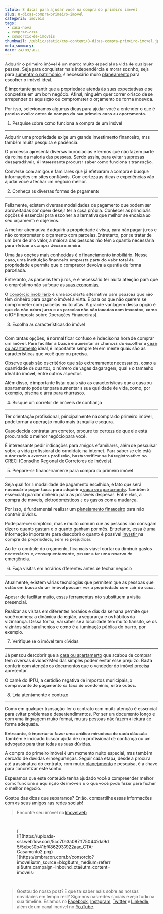 ```yaml
---
titulo: 8 dicas para ajudar você na compra do primeiro imóvel
slug: 8-dicas-compra-primeiro-imovel
categoria: imoveis
tags:
 - casa-nova
 - comprar-casa
 - consorcio-de-imoveis
thumbnail: /public/static/cms-content/8-dicas-compra-primeiro-imovel.jpg
meta_summary: 
date: 24/09/2021
---
```

Adquirir o primeiro imóvel é um marco muito especial na vida de qualquer pessoa. Seja para conquistar mais independência e morar sozinho, seja para [aumentar o patrimônio](https://www.embracon.com.br/blog/e-possivel-aumentar-o-patrimonio-saiba-aqui), é necessário muito [planejamento](https://www.embracon.com.br/blog/planejamento-financeiro-um-guia-para-as-financas-nao-sairem-de-controle) para escolher o imóvel ideal.

É importante garantir que a propriedade atenda às suas expectativas e se concretize em um bom negócio. Afinal, ninguém quer correr o risco de se arrepender da aquisição ou comprometer o orçamento de forma indevida.

Por isso, selecionamos algumas dicas para ajudar você a entender o que é preciso avaliar antes da compra da sua primeira casa ou apartamento.

1. Pesquise sobre como funciona a compra de um imóvel
-----------------------------------------------------

Adquirir uma propriedade exige um grande investimento financeiro, mas também muita pesquisa e paciência.

O processo apresenta diversas burocracias e termos que não fazem parte da rotina da maioria das pessoas. Sendo assim, para evitar surpresas desagradáveis, é interessante procurar saber como funciona a transação.

Converse com amigos e familiares que já efetuaram a compra e busque informações em sites confiáveis. Com certeza as dicas e experiências vão ajudar você a fechar um negócio melhor.

2. Conheça as diversas formas de pagamento
------------------------------------------

Felizmente, existem diversas modalidades de pagamento que podem ser aproveitadas por quem deseja ter a [casa própria](https://www.embracon.com.br/consorcio-de-imoveis). Conhecer as principais opções é essencial para escolher a alternativa que melhor se encaixa ao seu orçamento e objetivos.

A melhor alternativa é adquirir a propriedade à vista, para não pagar juros e não comprometer o orçamento com parcelas. Entretanto, por se tratar de um bem de alto valor, a maioria das pessoas não têm a quantia necessária para efetuar a compra dessa maneira.

Uma das opções mais conhecidas é o financiamento imobiliário. Nesse caso, uma instituição financeira empresta parte do valor total da propriedade e permite que o comprador devolva a quantia de forma parcelada.

Entretanto, as parcelas têm juros, e é necessário ter muita atenção para que o empréstimo não sufoque as [suas economias](https://www.embracon.com.br/blog/afinal-quais-sao-as-diferencas-entre-poupar-economizar-e-investir).

O [consórcio imobiliário](https://www.embracon.com.br/consorcio-de-imoveis) é uma excelente alternativa para pessoas que não têm dinheiro para pagar o imóvel à vista. E para os que não querem se comprometer com parcelas muito altas. A grande vantagem dessa opção é que ela não cobra juros e as parcelas não são taxadas com impostos, como o IOF (Imposto sobre Operações Financeiras).

3. Escolha as características do imóvel
---------------------------------------

Com tantas opções, é normal ficar confuso e indeciso na hora de comprar um imóvel. Para facilitar a busca e aumentar as chances de escolher a [casa ou apartamento](https://www.embracon.com.br/consorcio-de-imoveis) ideal, é importante sempre ter em mente quais são as características que você quer ou precisa.

Observe quais são os critérios que são extremamente necessários, como a quantidade de quartos, o número de vagas da garagem, qual é o tamanho ideal do imóvel, entre outros aspectos.

Além disso, é importante listar quais são as características que a casa ou apartamento pode ter para aumentar a sua qualidade de vida, como, por exemplo, piscina e área para churrasco.

4. Busque um corretor de imóveis de confiança
---------------------------------------------

Ter orientação profissional, principalmente na compra do primeiro imóvel, pode tornar a operação muito mais tranquila e segura.

Caso decida contratar um corretor, procure ter certeza de que ele está procurando o melhor negócio para você.

É interessante pedir indicações para amigos e familiares, além de pesquisar sobre a vida profissional do candidato na internet. Para saber se ele está autorizado a exercer a profissão, basta verificar se há registro ativo no CRECI (Conselho Regional de Corretores de Imóveis).

5. Prepare-se financeiramente para compra do primeiro imóvel
------------------------------------------------------------

Seja qual for a modalidade de pagamento escolhida, é fato que será necessário pagar taxas para adquirir a[ casa ou apartamento](https://www.embracon.com.br/consorcio-de-imoveis). Também é essencial guardar dinheiro para as possíveis despesas. Entre elas, a compra de móveis, eletrodomésticos e os gastos com a mudança.

Por isso, é fundamental realizar um [planejamento financeiro](https://www.embracon.com.br/blog/planejamento-financeiro-um-guia-para-as-financas-nao-sairem-de-controle) para não contrair dívidas.

Pode parecer simplório, mas é muito comum que as pessoas não consigam dizer o quanto gastam e o quanto ganham por mês. Entretanto, essa é uma informação importante para descobrir o quanto é possível [investir ](https://www.embracon.com.br/blog/conheca-4-opcoes-para-quem-quer-comecar-a-investir)na compra da propriedade, sem se prejudicar.

Ao ter o controle do orçamento, fica mais viável cortar ou diminuir gastos necessários e, consequentemente, passar a ter uma reserva de emergência.

6. Faça visitas em horários diferentes antes de fechar negócio
--------------------------------------------------------------

Atualmente, existem várias tecnologias que permitem que as pessoas que estão em busca de um imóvel possam ver a propriedade sem sair de casa.

Apesar de facilitar muito, essas ferramentas não substituem a visita presencial.

Realizar as visitas em diferentes horários e dias da semana permite que você conheça a dinâmica da região, a segurança e os hábitos da vizinhança. Dessa forma, vai saber se a localidade tem muito trânsito, se os vizinhos são barulhentos e como é a iluminação pública do bairro, por exemplo.

7. Verifique se o imóvel tem dívidas
------------------------------------

Já pensou descobrir que a [casa ou apartamento](https://www.embracon.com.br/consorcio-de-imoveis) que acabou de comprar tem diversas dívidas? Medidas simples podem evitar esse prejuízo. Basta conferir com atenção os documentos que o vendedor do imóvel precisa apresentar.

O carnê do IPTU, a certidão negativa de impostos municipais, o comprovante de pagamento da taxa de condomínio, entre outros.

8. Leia atentamente o contrato
------------------------------

Como em qualquer transação, ler o contrato com muita atenção é essencial para evitar problemas e desentendimentos. Por ser um documento longo e com uma linguagem muito formal, muitas pessoas não fazem a leitura de forma adequada.

Entretanto, é importante fazer uma análise minuciosa de cada cláusula. Também é indicado buscar ajuda de um profissional de confiança ou um advogado para tirar todas as suas dúvidas.

A compra do primeiro imóvel é um momento muito especial, mas também cercado de dúvidas e inseguranças. Seguir cada etapa, desde a procura até a assinatura do contrato, com muito[ planejamento](https://www.embracon.com.br/blog/planejamento-financeiro-um-guia-para-as-financas-nao-sairem-de-controle) e pesquisa, é a chave para concretizar este sonho.

Esperamos que este conteúdo tenha ajudado você a compreender melhor como funciona a aquisição de imóveis e o que você pode fazer para fechar o melhor negócio.

Gostou das dicas que separamos? Então, compartilhe essas informações com os seus amigos nas redes sociais!

> Encontre seu imóvel no [Imovelweb](https://www.imovelweb.com.br/?utm_source=blog&utm_medium=brand&utm_campaign=embracondois)

‍

<figure class="w-richtext-figure-type-image w-richtext-align-center" style="max-width:310px">[<div>![](https://uploads-ssl.webflow.com/5cc70a3a0871f750442da9d5/5ebc30b41bf0862933922aad_CTA-Casamento2.png)</div>](https://embracon.com.br/consorcio?imovel&utm_source=blog&utm_medium=referral&utm_campaign=inbound_cta&utm_content=imoveis)</figure>​

> Gostou do nosso post? E que tal saber mais sobre as nossas novidades em tempo real? Siga-nos nas redes sociais e veja tudo na sua timeline. Estamos no [Facebook](https://www.facebook.com/embracon/), [Instagram](https://www.instagram.com/embraconoficial/), [Twitter](https://twitter.com/embracon) e [LinkedIn](https://www.linkedin.com/company/1018875/), além de um canal incrível no [YouTube](https://www.youtube.com/channel/UCL-Y0mv9zc73Iek48NLUBzQ).
